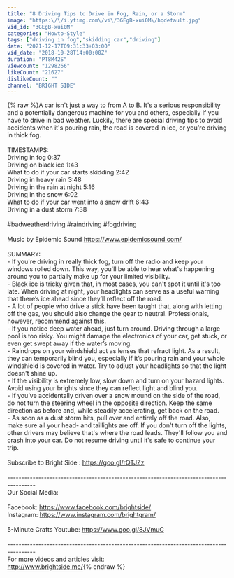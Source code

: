 ```yaml
---
title: "8 Driving Tips to Drive in Fog, Rain, or a Storm"
image: "https:\/\/i.ytimg.com\/vi\/3GEgB-xui0M\/hqdefault.jpg"
vid_id: "3GEgB-xui0M"
categories: "Howto-Style"
tags: ["driving in fog","skidding car","driving"]
date: "2021-12-17T09:31:33+03:00"
vid_date: "2018-10-28T14:00:00Z"
duration: "PT8M42S"
viewcount: "1298266"
likeCount: "21627"
dislikeCount: ""
channel: "BRIGHT SIDE"
---
```

{% raw %}A car isn't just a way to from A to B. It's a serious responsibility and a potentially dangerous machine for you and others, especially if you have to drive in bad weather. Luckily, there are special driving tips to avoid accidents when it's pouring rain, the road is covered in ice, or you're driving in thick fog. <br /><br />TIMESTAMPS: <br />Driving in fog 0:37<br />Driving on black ice 1:43<br />What to do if your car starts skidding 2:42<br />Driving in heavy rain 3:48<br />Driving in the rain at night 5:16<br />Driving in the snow 6:02<br />What to do if your car went into a snow drift 6:43<br />Driving in a dust storm 7:38<br /><br />#badweatherdriving #raindriving #fogdriving<br /><br />Music by Epidemic Sound  <a rel="nofollow" target="blank" href="https://www.epidemicsound.com/">https://www.epidemicsound.com/</a> <br /><br />SUMMARY: <br />- If you're driving in really thick fog, turn off the radio and keep your windows rolled down. This way, you'll be able to hear what's happening around you to partially make up for your limited visibility.<br />- Black ice is tricky given that, in most cases, you can't spot it until it's too late. When driving at night, your headlights can serve as a useful warning that there’s ice ahead since they’ll reflect off the road.   <br />- A lot of people who drive a stick have been taught that, along with letting off the gas, you should also change the gear to neutral. Professionals, however, recommend against this.<br />- If you notice deep water ahead, just turn around. Driving through a large pool is too risky. You might damage the electronics of your car, get stuck, or even get swept away if the water’s moving.<br />- Raindrops on your windshield act as lenses that refract light. As a result, they can temporarily blind you, especially if it’s pouring rain and your whole windshield is covered in water. Try to adjust your headlights so that the light doesn't shine up.<br />- If the visibility is extremely low, slow down and turn on your hazard lights. Avoid using your brights since they can reflect light and blind you.<br />- If you’ve accidentally driven over a snow mound on the side of the road, do not turn the steering wheel in the opposite direction. Keep the same direction as before and, while steadily accelerating, get back on the road.<br />- As soon as a dust storm hits, pull over and entirely off the road. Also, make sure all your head- and taillights are off. If you don't turn off the lights, other drivers may believe that's where the road leads. They'll follow you and crash into your car. Do not resume driving until it's safe to continue your trip. <br /><br />Subscribe to Bright Side : <a rel="nofollow" target="blank" href="https://goo.gl/rQTJZz">https://goo.gl/rQTJZz</a><br /><br />----------------------------------------------------------------------------------------<br />Our Social Media:<br /><br />Facebook: <a rel="nofollow" target="blank" href="https://www.facebook.com/brightside/">https://www.facebook.com/brightside/</a><br />Instagram: <a rel="nofollow" target="blank" href="https://www.instagram.com/brightgram/">https://www.instagram.com/brightgram/</a><br /><br />5-Minute Crafts Youtube: <a rel="nofollow" target="blank" href="https://www.goo.gl/8JVmuC">https://www.goo.gl/8JVmuC</a><br /><br />----------------------------------------------------------------------------------------<br />For more videos and articles visit:<br /><a rel="nofollow" target="blank" href="http://www.brightside.me/">http://www.brightside.me/</a>{% endraw %}
